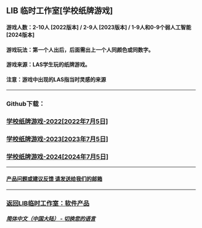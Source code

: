 ## LIB 临时工作室[学校纸牌游戏]
#### 游戏人数：2-10人 [2022版本] / 2-9人 [2023版本] / 1-9人和0-9个弱人工智能 [2024版本]
#### 游戏玩法：第一个人出后，后面需出上一个人同颜色或同数字。
#### 游戏来源：LAS学生玩的纸牌游戏。

#### 注意：游戏中出现的LAS指当时灵感的来源
------------
### Github下载：
### [学校纸牌游戏-2022[2022年7月5日]](School_card_game-2022.exe)
### [学校纸牌游戏-2023[2023年7月5日]](School_card_game-2023.exe)
### [学校纸牌游戏-2024[2024年7月5日]](School_card_game-2024.exe)
------------
#### [产品问题或建议反馈 请发送给我们的邮箱](mailto:LIB_Provisional_Studio@outlook.com)
------------
### [返回LIB临时工作室：软件产品](https://libps.github.io/zh/Software) 

##### [简体中文（中国大陆） - 切换您的语言](https://libps.github.io/index.md)
